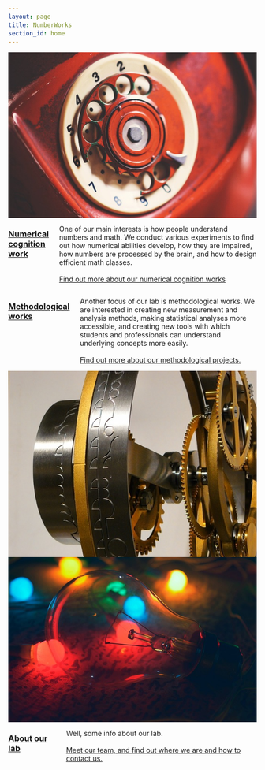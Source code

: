 ```yaml
---
layout: page
title: NumberWorks
section_id: home
---
```


<div class='full'>
  <div class='row'>
    <div class='medium-6 columns'>
      <img class="fadeinleft" alt="" src="images/aged.jpg" />
      <div class='three spacing'></div>
    </div>
    <div class='medium-6 columns'>
        <h3><a href="numerical_cognition.html">Numerical cognition work</a></h3>
        <p>One of our main interests is how people understand numbers and math. We conduct various experiments to find out how numerical abilities develop, how they are impaired,  how numbers are processed by the brain, and how to design efficient math classes. <br><br><a href="numerical_cognition.html">Find out more about our numerical cognition works</a></p>
    </div>
  </div>
  <div class='spacing'></div>

  <div class='row'>
    <div class='medium-6 columns'>
        <h3><a href="methods.html">Methodological works</a></h3>
        <p>Another focus of our lab is methodological works. We are interested in creating new measurement and analysis methods, making statistical analyses more accessible, and creating new tools with which students and professionals can understand underlying concepts more easily.<br><br><a href="methods.html">Find out more about our methodological projects.</a></p>
    </div>
    <div class='medium-6 columns'>
      <img class="fadeinright" alt="" src="images/clock.jpg" />
      <div class='three spacing'></div>
    </div>
  </div>
  <div class='spacing'></div>
  
  <div class='row'>
    <div class='medium-6 columns'>
      <img class="fadeinleft" alt="" src="images/lamp.jpg" />
      <div class='three spacing'></div>
    </div>
    <div class='medium-6 columns'>
        <h3><a href="about.html">About our lab</a></h3>
        <p>Well, some info about our lab.<br><br><a href="about.html">Meet our team, and find out where we are and how to contact us.</a></p>
    </div>
  </div>
  <div class='spacing'></div>
</div>

